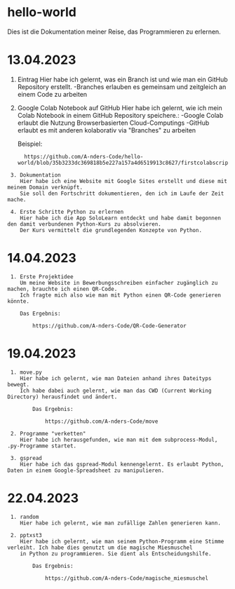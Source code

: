 # hello-world
Dies ist die Dokumentation meiner Reise, das Programmieren zu erlernen.

# 13.04.2023

   1. Eintrag
    Hier habe ich gelernt, was ein Branch ist und wie man ein GitHub Repository erstellt.
      -Branches erlauben es gemeinsam und zeitgleich an einem Code zu arbeiten
  
   2. Google Colab Notebook auf GitHub
    Hier habe ich gelernt, wie ich mein Colab Notebook in einem GitHub Repository speichere.:
      -Google Colab erlaubt die Nutzung Browserbasierten Cloud-Computings
      -GitHub erlaubt es mit anderen kolaborativ via "Branches" zu arbeiten
    
      	Beispiel:
    
        	https://github.com/A-nders-Code/hello-world/blob/35b3233dc369818b5e227a157a4d6519913c8627/firstcolabscript.ipynb

	 3. Dokumentation
  		Hier habe ich eine Website mit Google Sites erstellt und diese mit meinem Domain verknüpft.
  		Sie soll den Fortschritt dokumentieren, den ich im Laufe der Zeit mache.
  
	 4. Erste Schritte Python zu erlernen
  		Hier habe ich die App SoloLearn entdeckt und habe damit begonnen den damit verbundenen Python-Kurs zu absolvieren.
  		Der Kurs vermittelt die grundlegenden Konzepte von Python.
  

# 14.04.2023

	 1. Erste Projektidee
  		Um meine Website in Bewerbungsschreiben einfacher zugänglich zu machen, brauchte ich einen QR-Code.
  		Ich fragte mich also wie man mit Python einen QR-Code generieren könnte.
   
   		Das Ergebnis:
     
     		https://github.com/A-nders-Code/QR-Code-Generator


# 19.04.2023
	 1. move.py
		Hier habe ich gelernt, wie man Dateien anhand ihres Dateityps bewegt.
		Ich habe dabei auch gelernt, wie man das CWD (Current Working Directory) herausfindet und ändert.
			
			Das Ergebnis:
				
				https://github.com/A-nders-Code/move

	 2. Programme "verketten"
		Hier habe ich herausgefunden, wie man mit dem subprocess-Modul, .py-Programme startet.

	 3. gspread
		Hier habe ich das gspread-Modul kennengelernt. Es erlaubt Python, Daten in einem Google-Spreadsheet zu manipulieren.
		
# 22.04.2023
	 1. random
	 	Hier habe ich gelernt, wie man zufällige Zahlen generieren kann.
	 
	 2. pptxst3
		Hier habe ich gelernt, wie man seinem Python-Programm eine Stimme verleiht. Ich habe dies genutzt um die magische Miesmuschel 
		in Python zu programmieren. Sie dient als Entscheidungshilfe.
			
			Das Ergebnis:
				
				https://github.com/A-nders-Code/magische_miesmuschel

